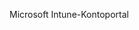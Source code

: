 <Token xmlns:xlink="http://www.w3.org/1999/xlink">Microsoft Intune-Kontoportal</Token>

<!--HONumber=May16_HO1-->



